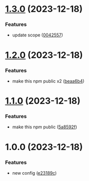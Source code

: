 # [1.3.0](https://github.com/Bugs5382/project-standard-semantic-release/compare/v1.2.0...v1.3.0) (2023-12-18)


### Features

* update scope ([0042557](https://github.com/Bugs5382/project-standard-semantic-release/commit/0042557556727ab6c5ea4ab50485d6778186a918))

# [1.2.0](https://github.com/Bugs5382/project-standard-semantic-release/compare/v1.1.0...v1.2.0) (2023-12-18)


### Features

* make this npm public x2 ([beaa6b4](https://github.com/Bugs5382/project-standard-semantic-release/commit/beaa6b466df03830da914df52bae86c9765eb4fc))

# [1.1.0](https://github.com/Bugs5382/project-standard-semantic-release/compare/v1.0.0...v1.1.0) (2023-12-18)


### Features

* make this npm public ([5a8592f](https://github.com/Bugs5382/project-standard-semantic-release/commit/5a8592f986b7fa184b887e8501538c4de96f0dc7))

# 1.0.0 (2023-12-18)


### Features

* new config ([e23189c](https://github.com/Bugs5382/project-standard-semantic-release/commit/e23189c1018acb162ea829cfd8c8a2dbfd33b58b))
